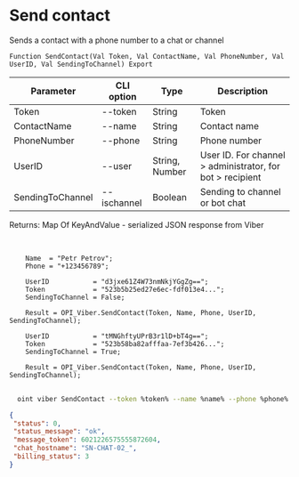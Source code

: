 ﻿---
sidebar_position: 4
---

# Send contact
 Sends a contact with a phone number to a chat or channel



`Function SendContact(Val Token, Val ContactName, Val PhoneNumber, Val UserID, Val SendingToChannel) Export`

  | Parameter | CLI option | Type | Description |
  |-|-|-|-|
  | Token | --token | String | Token |
  | ContactName | --name | String | Contact name |
  | PhoneNumber | --phone | String | Phone number |
  | UserID | --user | String, Number | User ID. For channel > administrator, for bot > recipient |
  | SendingToChannel | --ischannel | Boolean | Sending to channel or bot chat |

  
  Returns:  Map Of KeyAndValue - serialized JSON response from Viber

<br/>




```bsl title="Code example"
    Name  = "Petr Petrov";
    Phone = "+123456789";

    UserID           = "d3jxe61Z4W73nmNkjYGgZg==";
    Token            = "523b5b25ed27e6ec-fdf013e4...";
    SendingToChannel = False;

    Result = OPI_Viber.SendContact(Token, Name, Phone, UserID, SendingToChannel);

    UserID           = "tMNGhftyUPrB3r1lD+bT4g==";
    Token            = "523b58ba82afffaa-7ef3b426...";
    SendingToChannel = True;

    Result = OPI_Viber.SendContact(Token, Name, Phone, UserID, SendingToChannel);
```



```sh title="CLI command example"
    
  oint viber SendContact --token %token% --name %name% --phone %phone% --user "d3jxe1111111111jYGgZg" --ischannel %ischannel%

```

```json title="Result"
{
 "status": 0,
 "status_message": "ok",
 "message_token": 6021226575555872604,
 "chat_hostname": "SN-CHAT-02_",
 "billing_status": 3
}
```
